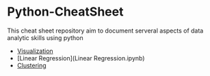 # Python-CheatSheet
This cheat sheet repository aim to document serveral aspects of data analytic skills using python
- [Visualization](Visualization.ipynb)
- [Linear Regression](Linear Regression.ipynb)
- [Clustering](Clustering.ipynb)
